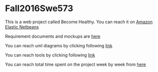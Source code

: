 # Fall2016Swe573

This is a web project called Become Healthy. You can reach it on [Amazon Elastic Netbeans](http://sample-env-1.85dpnqhnda.us-west-2.elasticbeanstalk.com/) 

Requirement documents and mockups are [here](https://github.com/ozanyarci/Fall2016Swe573/wiki/Requirements-Document)

You can reach uml diagrams by clicking following [link](https://github.com/ozanyarci/Fall2016Swe573/wiki/UML-Diagrams)

You can reach tools by clicking following [link](https://github.com/ozanyarci/Fall2016Swe573/wiki/Tools)

You can reach total time spent on the project week by week from [here](https://github.com/ozanyarci/Fall2016Swe573/wiki/Homework-Zero)


